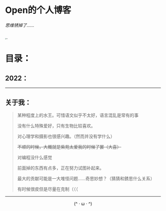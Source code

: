 # Open的个人博客

###### 思维锈掉了……

<img src="C:\Users\ELLA\Documents\Tencent Files\3257804289\FileRecv\MobileFile\乱七八糟图片\xs.jpg" alt="xs" style="zoom: 25%;" />

# 目录：

## 2022：



------

## 关于我：



> 某种程度上的水王。可惜语文似乎不太好，语言混乱是常有的事
>
> 没有什么特殊爱好，只有生物比较喜欢。
>
> 对心理学和摄影也很感兴趣。（然而并没有学什么）
>
> ~~不顺的时候，大概就是紫苑太爱我的时候了罢（大喜）~~
>
> 对编程没什么感觉
>
> 前面掉的东西有点多，正在努力试图补起来。
>
> 最大的贡献可能是一大堆怪问题……奇思妙想？（猜猜和銹思什么关系）
>
> 有时候很皮但是尽量在克制（（（
>



------



<center>(^ · ω · ^)</center>
